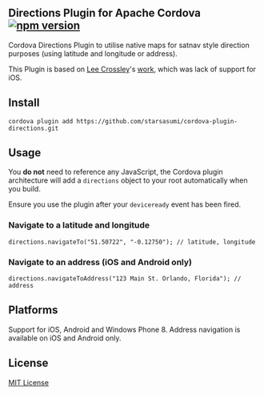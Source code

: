 ## Directions Plugin for Apache Cordova [![npm version](https://badge.fury.io/js/cordova-plugin-directions.svg)](http://badge.fury.io/js/cordova-plugin-directions)

Cordova Directions Plugin to utilise native maps for satnav style direction purposes (using latitude and longitude or address).

This Plugin is based on [Lee Crossley](http://ilee.co.uk/)'s [work](https://github.com/leecrossley/cordova-plugin-directions), which was lack of support for iOS.

## Install

```
cordova plugin add https://github.com/starsasumi/cordova-plugin-directions.git
```

## Usage

You **do not** need to reference any JavaScript, the Cordova plugin architecture will add a `directions` object to your root automatically when you build.

Ensure you use the plugin after your `deviceready` event has been fired.

### Navigate to a latitude and longitude

```
directions.navigateTo("51.50722", "-0.12750"); // latitude, longitude
```

### Navigate to an address (iOS and Android only)

```
directions.navigateToAddress("123 Main St. Orlando, Florida"); // address
```

## Platforms

Support for iOS, Android and Windows Phone 8. Address navigation is available on iOS and Android only.

## License

[MIT License](http://ilee.mit-license.org)
